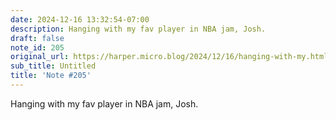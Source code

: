 ```yaml
---
date: 2024-12-16 13:32:54-07:00
description: Hanging with my fav player in NBA jam, Josh.
draft: false
note_id: 205
original_url: https://harper.micro.blog/2024/12/16/hanging-with-my.html
sub_title: Untitled
title: 'Note #205'
---
```


Hanging with my fav player in NBA jam, Josh.